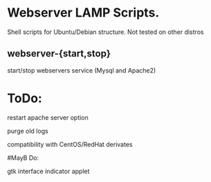 # Webserver LAMP Scripts.

Shell scripts for Ubuntu/Debian structure. Not tested on other distros

## webserver-{start,stop}
start/stop webservers service (Mysql and Apache2)

# ToDo:

 restart apache server option

 purge old logs

 compatibility with CentOS/RedHat derivates

#MayB Do:

 gtk interface
 indicator applet

